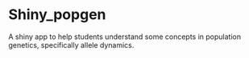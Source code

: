 # Shiny_popgen
A shiny app to help students understand some concepts in population genetics, specifically allele dynamics. 
